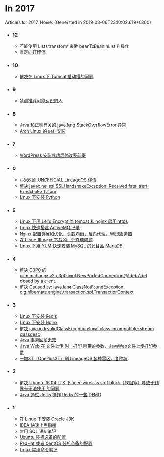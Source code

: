 # In 2017

Articles for 2017. [Home](../README.md). (Generated in 2019-03-06T23:10:02.619+0800)


- ### 12
    - [不能使用 Lists.transform 来做 beanToBeanInList 的操作](12/26/not-use-lists-transform-in-bean-to-bean-in-list.md)
    - [重定向打印流](12/13/redirect-print-stream.md)
- ### 10
    - [解决在 Linux 下 Tomcat 启动慢的问题](10/20/solve-tomcat-start-up-slow-in-linux.md)
- ### 9
    - [猜测推荐可能认识的人](09/07/guess-recommend-might-know-user.md)
- ### 8
    - [Java 和正则有关的 java.lang.StackOverflowError 异常](08/18/solve-regular-expression-stack-over-flow-error.md)
    - [Arch Linux 的 uefi 安装](08/03/install-arch-linux-with-uefi.md)
- ### 7
    - [WordPress 安装成功后修改表前缀](07/26/modify-table-prefix-after-successful-wordpress-installation.md)
- ### 6
    - [小米6 刷 UNOFFICIAL LineageOS 详情](06/21/install-unofficial-lineageos-to-xiaomi6.md)
    - [解决 javax.net.ssl.SSLHandshakeException: Received fatal alert: handshake_failure](06/12/solve-received-fatal-alert-handshake-failure.md)
    - [Linux 下安装 Python](06/07/install-python-in-linux.md)
- ### 5
    - [Linux 下用 Let's Encrypt 给 tomcat 和 nginx 启用 https](05/23/enable-https-for-tomcat-and-nginx-by-use-let-s-encrypt-in-linux.md)
    - [Linux 快速搭建 ActiveMQ 记录](05/18/install-activemq-in-linux.md)
    - [Nginx 配置详解和优化，负载均衡，反向代理，WEB服务器](05/17/nginx-configuration-and-optimization-note.md)
    - [在 Linux 用 wget 下载的一个奇葩问题](05/10/strange-problem-about-wget-download-in-linux.md)
    - [Linux 下用 YUM 快速安装 MySQL 的代替品 MariaDB](05/08/install-mariadb-by-yum-in-linux.md)
- ### 4
    - [解决 C3P0 的 com.mchange.v2.c3p0.impl.NewPooledConnection@1deb7ab6 closed by a client.](04/27/solve-c3p0-new-pooled-connection-closed-by-a-client.md)
    - [解决 Caused by: java.lang.ClassNotFoundException: org.hibernate.engine.transaction.spi.TransactionContext](04/26/solve-hibernate-class-not-found-exception-transaction-context.md)
- ### 3
    - [Linux 下安装 Redis](03/20/install-redis-in-linux.md)
    - [Linux 下安装 Nginx](03/20/install-nginx-in-linux.md)
    - [解决 java.io.InvalidClassException:local class incompatible: stream classdesc](03/17/solve-local-class-incompatible-stream-classdesc.md)
    - [Java 事务回滚无效](03/11/java-transaction-rollback-invalid.md)
    - [Java Web 在 文件上传 时，打印 附带的参数，JavaWeb文件上传打印参数](03/06/java-web-print-parameters-when-files-upload.md)
    - [一加3T（OnePlus3T）刷 LineageOS 各种雷区、各种坑](03/04/oneplus3t-install-lineageos-note.md)
- ### 2
    - [解决 Ubuntu 16.04 LTS 下 acer-wireless soft block（软阻塞）导致无线网卡无法使用 的问题](02/07/solve-acer-wireless-soft-block-in-ubuntu-16-04-lts.md)
    - [Java 通过 Jedis 操作 Redis 的一些 DEMO](02/01/some-demo-about-java-using-Jedis-to-operation-redis.md)
- ### 1
    - [在 Linux 下安装 Oracle JDK](01/27/install-oracle-jdk-in-linux.md)
    - [IDEA 快速上手指南](01/23/idea-quick-start-guide.md)
    - [常用 SQL 语句笔记](01/19/often-use-sql-note.md)
    - [Ubuntu 装机必备的配置](01/08/ubuntu-necessary-configuration.md)
    - [RedHat 或者 CentOS 装机必备的配置](01/08/redhat-or-centos-necessary-configuration.md)
    - [Linux 常用命令笔记](01/06/often-use-linux-command-note.md)
